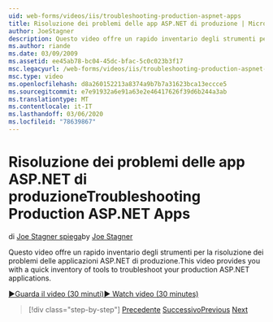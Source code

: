 ```yaml
---
uid: web-forms/videos/iis/troubleshooting-production-aspnet-apps
title: Risoluzione dei problemi delle app ASP.NET di produzione | Microsoft Docs
author: JoeStagner
description: Questo video offre un rapido inventario degli strumenti per la risoluzione dei problemi delle applicazioni ASP.NET di produzione.
ms.author: riande
ms.date: 03/09/2009
ms.assetid: ee45ab78-bc04-45dc-bfac-5c0c023b3f17
msc.legacyurl: /web-forms/videos/iis/troubleshooting-production-aspnet-apps
msc.type: video
ms.openlocfilehash: d8a260152213a8374a9b7b7a31623bca13eccce5
ms.sourcegitcommit: e7e91932a6e91a63e2e46417626f39d6b244a3ab
ms.translationtype: MT
ms.contentlocale: it-IT
ms.lasthandoff: 03/06/2020
ms.locfileid: "78639867"
---
```

# <a name="troubleshooting-production-aspnet-apps"></a><span data-ttu-id="850a2-103">Risoluzione dei problemi delle app ASP.NET di produzione</span><span class="sxs-lookup"><span data-stu-id="850a2-103">Troubleshooting Production ASP.NET Apps</span></span>

<span data-ttu-id="850a2-104">di [Joe Stagner spiega](https://github.com/JoeStagner)</span><span class="sxs-lookup"><span data-stu-id="850a2-104">by [Joe Stagner](https://github.com/JoeStagner)</span></span>

<span data-ttu-id="850a2-105">Questo video offre un rapido inventario degli strumenti per la risoluzione dei problemi delle applicazioni ASP.NET di produzione.</span><span class="sxs-lookup"><span data-stu-id="850a2-105">This video provides you with a quick inventory of tools to troubleshoot your production ASP.NET applications.</span></span>

[<span data-ttu-id="850a2-106">&#9654;Guarda il video (30 minuti)</span><span class="sxs-lookup"><span data-stu-id="850a2-106">&#9654; Watch video (30 minutes)</span></span>](https://channel9.msdn.com/Blogs/ASP-NET-Site-Videos/troubleshooting-production-aspnet-apps)

> [!div class="step-by-step"]
> <span data-ttu-id="850a2-107">[Precedente](feature-specific-delegated-management.md)
> [Successivo](creating-a-site-with-iis7-manager.md)</span><span class="sxs-lookup"><span data-stu-id="850a2-107">[Previous](feature-specific-delegated-management.md)
[Next](creating-a-site-with-iis7-manager.md)</span></span>
